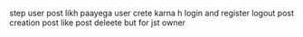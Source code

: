 step user post likh paayega
user crete karna h
login and register
logout
post creation 
post like
post deleete but for jst owner